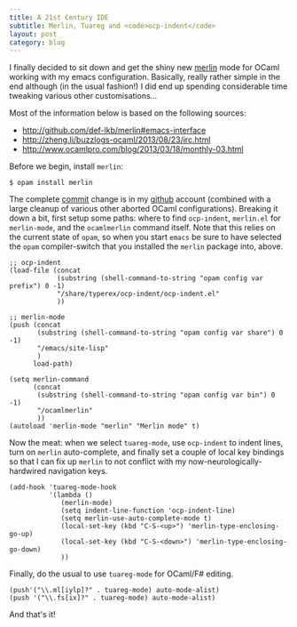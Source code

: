 ```yaml
---
title: A 21st Century IDE
subtitle: Merlin, Tuareg and <code>ocp-indent</code>
layout: post
category: blog
---
```


I finally decided to sit down and get the shiny new [merlin][] mode for OCaml
working with my emacs configuration. Basically, really rather simple in the end
although (in the usual fashion!) I did end up spending considerable time
tweaking various other customisations...

Most of the information below is based on the following sources:

+ <http://github.com/def-lkb/merlin#emacs-interface>
+ <http://zheng.li/buzzlogs-ocaml/2013/08/23/irc.html>
+ <http://www.ocamlpro.com/blog/2013/03/18/monthly-03.html>

Before we begin, install `merlin`:

    $ opam install merlin

The complete [commit][] change is in my [github][] account (combined with a
large cleanup of various other aborted OCaml configurations). Breaking it down a
bit, first setup some paths: where to find `ocp-indent`, `merlin.el` for
`merlin-mode`, and the `ocamlmerlin` command itself. Note that this relies on
the current state of `opam`, so when you start `emacs` be sure to have selected
the `opam` compiler-switch that you installed the `merlin` package into, above.

```elisp
;; ocp-indent
(load-file (concat
            (substring (shell-command-to-string "opam config var prefix") 0 -1)
            "/share/typerex/ocp-indent/ocp-indent.el"
            ))

;; merlin-mode
(push (concat
       (substring (shell-command-to-string "opam config var share") 0 -1)
       "/emacs/site-lisp"
       )
      load-path)

(setq merlin-command
      (concat
       (substring (shell-command-to-string "opam config var bin") 0 -1)
       "/ocamlmerlin"
       ))
(autoload 'merlin-mode "merlin" "Merlin mode" t)
```

Now the meat: when we select `tuareg-mode`, use `ocp-indent` to indent lines,
turn on `merlin` auto-complete, and finally set a couple of local key bindings
so that I can fix up `merlin` to not conflict with my
now-neurologically-hardwired navigation keys.

```elisp
(add-hook 'tuareg-mode-hook
          '(lambda ()
             (merlin-mode)
             (setq indent-line-function 'ocp-indent-line)
             (setq merlin-use-auto-complete-mode t)
             (local-set-key (kbd "C-S-<up>") 'merlin-type-enclosing-go-up)
             (local-set-key (kbd "C-S-<down>") 'merlin-type-enclosing-go-down)
             ))
```

Finally, do the usual to use `tuareg-mode` for OCaml/F# editing.

```elisp
(push'("\\.ml[iylp]?" . tuareg-mode) auto-mode-alist)
(push '("\\.fs[ix]?" . tuareg-mode) auto-mode-alist)
```

And that's it!

[merlin]: http://kiwi.iuwt.fr/~asmanur/blog/merlin/
[commit]: https://github.com/mor1/rc-files/commit/4a2b0be59081d6df0640af39b48c75c20443c8dc
[github]: http://github.com/mor1
